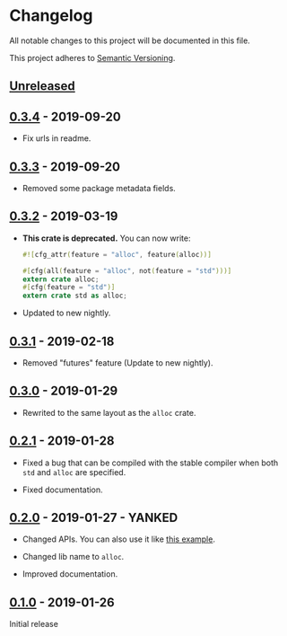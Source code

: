 # Changelog

All notable changes to this project will be documented in this file.

This project adheres to [Semantic Versioning](https://semver.org).

## [Unreleased]

## [0.3.4] - 2019-09-20

* Fix urls in readme.

## [0.3.3] - 2019-09-20

* Removed some package metadata fields.

## [0.3.2] - 2019-03-19

* **This crate is deprecated.** You can now write:

  ```rust
  #![cfg_attr(feature = "alloc", feature(alloc))]

  #[cfg(all(feature = "alloc", not(feature = "std")))]
  extern crate alloc;
  #[cfg(feature = "std")]
  extern crate std as alloc;
  ```

* Updated to new nightly.

## [0.3.1] - 2019-02-18

* Removed "futures" feature (Update to new nightly).

## [0.3.0] - 2019-01-29

* Rewrited to the same layout as the `alloc` crate.

## [0.2.1] - 2019-01-28

* Fixed a bug that can be compiled with the stable compiler when both `std` and `alloc` are specified.

* Fixed documentation.

## [0.2.0] - 2019-01-27 - YANKED

* Changed APIs. You can also use it like [this example](https://github.com/taiki-e/alloc-shim/tree/v0.2.0/examples/std-shim).

* Changed lib name to `alloc`.

* Improved documentation.

## [0.1.0] - 2019-01-26

Initial release

[Unreleased]: https://github.com/taiki-e/alloc-shim/compare/v0.3.4...HEAD
[0.3.4]: https://github.com/taiki-e/alloc-shim/compare/v0.3.3...v0.3.4
[0.3.3]: https://github.com/taiki-e/alloc-shim/compare/v0.3.2...v0.3.3
[0.3.2]: https://github.com/taiki-e/alloc-shim/compare/v0.3.1...v0.3.2
[0.3.1]: https://github.com/taiki-e/alloc-shim/compare/v0.3.0...v0.3.1
[0.3.0]: https://github.com/taiki-e/alloc-shim/compare/v0.2.1...v0.3.0
[0.2.1]: https://github.com/taiki-e/alloc-shim/compare/v0.2.0...v0.2.1
[0.2.0]: https://github.com/taiki-e/alloc-shim/compare/v0.1.0...v0.2.0
[0.1.0]: https://github.com/taiki-e/alloc-shim/releases/tag/v0.1.0

